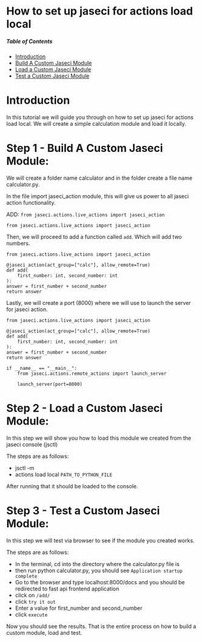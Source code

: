 # How to set up jaseci for actions load local

##### Table of Contents  
- [Introduction](#introduction)
- [Build A Custom Jaseci Module](#step-1-build-a-custom-jaseci-module)
- [Load a Custom Jaseci Module](#step-2-load-a-custom-jaseci-module)
- [Test a Custom Jaseci Module](#step-3-test-a-custom-jaseci-module)

# Introduction
In this tutorial we will guide you through on how to set up jaseci for actions load local. We will create a simple calculation module and load it locally.

# Step 1 - Build A Custom Jaseci Module: 
We will create a folder name calculator and in the folder create a file name calculator.py.

In the file import jaseci_action module, this will give us power to all jaseci action functionality.

ADD: ``` from jaseci.actions.live_actions import jaseci_action ```

``` 
from jaseci.actions.live_actions import jaseci_action

```

Then, we will proceed to add a function called ```add```. Which will add two numbers.

``` 
from jaseci.actions.live_actions import jaseci_action

@jaseci_action(act_group=["calc"], allow_remote=True)
def add(
    first_number: int, second_number: int
):
answer = first_number + second_number
return answer
```

Lastly, we will create a port (8000) where we will use to launch the server for jaseci action.

```
from jaseci.actions.live_actions import jaseci_action

@jaseci_action(act_group=["calc"], allow_remote=True)
def add(
    first_number: int, second_number: int
):
answer = first_number + second_number
return answer

if __name__ == "__main__":
    from jaseci.actions.remote_actions import launch_server

    launch_server(port=8000)
```

# Step 2 - Load a Custom Jaseci Module:
In this step we will show you how to load this module we created from the jaseci console (jsctl)

The steps are as follows:
* jsctl -m
* actions load local ``PATH_TO_PYTHON_FILE``

After running that it should be loaded to the console.

# Step 3 - Test a Custom Jaseci Module: 
In this step we will test via browser to see if the module you created works.

The steps are as follows:
* In the terminal, cd into the directory where the calculator.py file is
* then run python calculator.py, you should see `` Application startup complete ``
* Go to the browser and type localhost:8000/docs and you should be redirected to fast api frontend application
* click on ``/add/`` 
* click `` try it out ``
* Enter a value for first_number and second_number
* click ``execute``

Now you should see the results. That is the entire process on how to build a custom module, load and test.